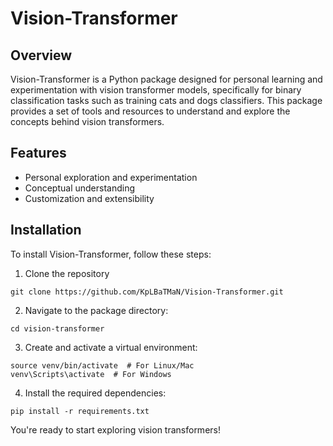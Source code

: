 # Vision-Transformer


## Overview

Vision-Transformer is a Python package designed for personal learning and experimentation with vision transformer models, specifically for binary classification tasks such as training cats and dogs classifiers. This package provides a set of tools and resources to understand and explore the concepts behind vision transformers.

## Features

- Personal exploration and experimentation
- Conceptual understanding
- Customization and extensibility

## Installation

To install Vision-Transformer, follow these steps:

1. Clone the repository

`git clone https://github.com/KpLBaTMaN/Vision-Transformer.git`

2. Navigate to the package directory:

`cd vision-transformer`

3. Create and activate a virtual environment:

```python3 -m venv venv
source venv/bin/activate  # For Linux/Mac
venv\Scripts\activate  # For Windows
```

4. Install the required dependencies:

`pip install -r requirements.txt`

You're ready to start exploring vision transformers!